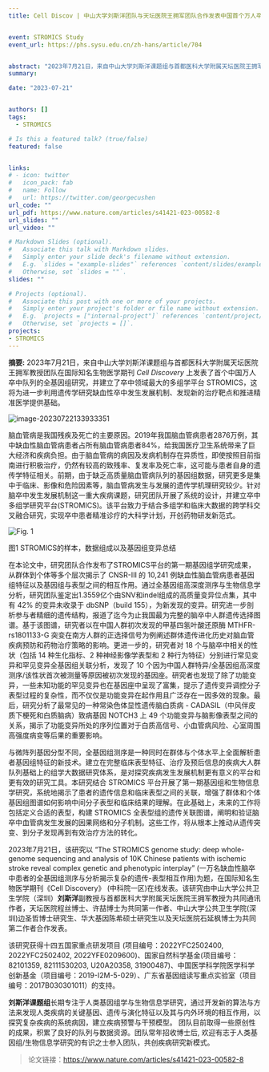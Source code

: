 ```yaml
---
title: Cell Discov | 中山大学刘斯洋团队与天坛医院王拥军团队合作发表中国首个万人卒中队列基因组学研究成果


event: STROMICS Study
event_url: https://phs.sysu.edu.cn/zh-hans/article/704


abstract: "2023年7月21日，来自中山大学刘斯洋课题组与首都医科大学附属天坛医院王拥军教授团队在国际知名生物医学期刊 *Cell Discovery* 上发表了题为 “The STROMICS Genome Study: Deep whole-genome sequencing and analyses of 10K Chinese Patients with Ischeamic Stroke Reveal Complex Genetic and Phenotypic Interplay”的研究论文，该研究首次发布中国万人卒中队列的全基因组研究，建立了卒中领域最大的多组学平台STROMICS，为进一步利用遗传学研究缺血性卒中发生发展机制、发现新的治疗靶点和推进精准医学提供了基础。"
summary: 

date: "2023-07-21"


authors: []
tags:
  - STROMICS

# Is this a featured talk? (true/false)
featured: false


links:
# - icon: twitter
#   icon_pack: fab
#   name: Follow
#   url: https://twitter.com/georgecushen
url_code: ""
url_pdf: https://www.nature.com/articles/s41421-023-00582-8
url_slides: ""
url_video: ""

# Markdown Slides (optional).
#   Associate this talk with Markdown slides.
#   Simply enter your slide deck's filename without extension.
#   E.g. `slides = "example-slides"` references `content/slides/example-slides.md`.
#   Otherwise, set `slides = ""`.
slides: ""

# Projects (optional).
#   Associate this post with one or more of your projects.
#   Simply enter your project's folder or file name without extension.
#   E.g. `projects = ["internal-project"]` references `content/project/deep-learning/index.md`.
#   Otherwise, set `projects = []`.
projects:
- STROMICS
---
```


**摘要:** 2023年7月21日，来自中山大学刘斯洋课题组与首都医科大学附属天坛医院王拥军教授团队在国际知名生物医学期刊 *Cell Discovery* 上发表了首个中国万人卒中队列的全基因组研究，并建立了卒中领域最大的多组学平台 STROMICS，这将为进一步利用遗传学研究缺血性卒中发生发展机制、发现新的治疗靶点和推进精准医学提供基础。

![image-20230722133933351](https://static.fungenomics.com/images/2023/07/image-20230722133933351.png)

脑血管病是我国残疾及死亡的主要原因。2019年我国脑血管病患者2876万例，其中缺血性脑血管病患者占所有脑血管病患者84%，给我国医疗卫生系统带来了巨大经济和疾病负担。由于脑血管病的病因及发病机制存在异质性，即使按照目前指南进行积极治疗，仍然有较高的致残率、复发率及死亡率，这可能与患者自身的遗传学特征相关。前期，由于缺乏高质量脑血管病队列的基因组数据，研究更多是集中于临床、影像和危险因素等，脑血管病发生与发展的遗传学机理研究较少。针对脑卒中发生发展机制这一重大疾病课题，研究团队开展了系统的设计，并建立卒中多组学研究平台(STROMICS)。该平台致力于结合多组学和临床大数据的跨学科交叉融合研究，实现卒中患者精准诊疗的大科学计划，开创药物研发新范式。

![Fig. 1](https://static.fungenomics.com/images/2023/07/image-20230725151309613.png)

图1 STROMICS的样本，数据组成以及基因组变异总结

在本论文中，研究团队合作发布了STROMICS平台的第一期基因组学研究成果，从群体到个体等多个层次揭示了 CNSR-Ⅲ 的 10,241 例缺血性脑血管病患者基因组特征以及基因组与表型之间的相互作用。通过全基因组高深度测序与生物信息学分析，研究团队鉴定出1.3559亿个由SNV和indel组成的高质量变异位点集，其中有 42% 的变异未收录于 dbSNP（build 155），为新发现的变异。研究进一步剖析参与者精细的遗传结构，报道了迄今为止我国最为完整的脑卒中人群遗传选择图谱。基于该图谱，研究者以在中国人群初次发现的甲基四氢叶酸还原酶 MTHFR-rs1801133-G 突变在南方人群的正选择信号为例阐述群体遗传进化历史对脑血管疾病预防和药物治疗策略的影响。更进一步的，研究者对 18 个与脑卒中相关的性状（包括 14 种生化指标、2 种神经影像学表型和 2 种行为特征）分别进行常见变异和罕见变异全基因组关联分析，发现了 10 个因为中国人群特异/全基因组高深度测序/该性状首次被测量等原因被初次发现的基因座。研究者也发现了除了功能变异，一些未知功能的罕见变异也在基因座中呈现了富集，提示了遗传变异调控分子表型过程的复杂性，而不仅仅是功能变异在起作用且广泛存在一因多效的现象。最后，研究分析了最常见的一种常染色体显性遗传脑白质病 - CADASIL（中风伴皮质下梗死和白质脑病）致病基因 NOTCH3 上 49 个功能变异与脑影像表型之间的关系，揭示了功能变异所处的序列位置对于白质高信号、小血管病风险、心室周围高强度病变等后果的重要影响。

与微阵列基因分型不同，全基因组测序是一种同时在群体与个体水平上全面解析患者基因组特征的新技术。建立在完整临床表型特征、治疗及预后信息的疾病大人群队列基础上的组学大数据研究体系，是对探究疾病发生发展机制更有意义的平台和更有效的研究工具。本研究结合 STROMICS 平台开展了第一期基因组和生物信息学研究，系统地揭示了患者的遗传信息和临床表型之间的关联，增强了群体和个体基因组图谱如何影响中间分子表型和临床结果的理解。在此基础上，未来的工作将包括定义合适的表型，构建 STROMICS 全表型组的遗传关联图谱，阐明和验证脑卒中血管病发生发展的因果网络和分子机制。这些工作，将从根本上推动从遗传突变、到分子发现再到有效治疗方法的转化。

2023年7月21日，该研究以 “The STROMICS genome study: deep whole-genome sequencing and analysis of 10K Chinese patients with ischemic stroke reveal complex genetic and phenotypic interplay” (一万名缺血性脑卒中患者的全基因组测序与分析揭示复杂的遗传-表型相互作用)为题，在国际知名生物医学期刊《Cell Discovery》 (中科院一区)在线发表。该研究由中山大学公共卫生学院（深圳）**刘斯洋**副教授与首都医科大学附属天坛医院王拥军教授为共同通讯作者，天坛医院程丝博士、许喆博士为共同第一作者、中山大学公共卫生学院(深圳)边圣哲博士研究生、华大基因陈希硕士研究生以及天坛医院石延枫博士为共同第二作者合作发表。

该研究获得十四五国家重点研发项目 (项目编号：2022YFC2502400, 2022YFC2502402, 2022YFE0209600)、国家自然科学基金(项目编号：82101359, 82111530203, U20A20358, 31900487)、中国医学科学院医学科学创新基金（项目编号：2019-I2M-5-029）、广东省基因组读写重点实验室（项目编号：2017B030301011）的支持。

**刘斯洋课题组**长期专注于人类基因组学与生物信息学研究，通过开发新的算法与方法来发现人类疾病的关键基因、遗传与演化特征以及其与内外环境的相互作用，以探究复杂疾病的系统病因，建立疾病预警与干预模型。 团队目前取得一些原创性的成果，积累了良好的队列与数据资源。团队常年招收博士后, 欢迎有志于人类基因组/生物信息学研究的有识之士参入团队，共创疾病研究新模式。


> 论文链接：<https://www.nature.com/articles/s41421-023-00582-8>

